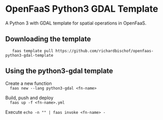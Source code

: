 # OpenFaaS Python3 GDAL Template  

A Python 3 with GDAL template for spatial operations in OpenFaaS.

## Downloading the template  
`   
faas template pull https://github.com/richardbischof/openfaas-python3-gdal-template
`   

## Using the python3-gdal template  

Create a new function  
`  
faas new --lang python3-gdal <fn-name>  
` 

Build, push and deploy  
`  
faas up -f <fn-name>.yml
`

Execute
`
echo -n "" | faas invoke <fn-name> -
`